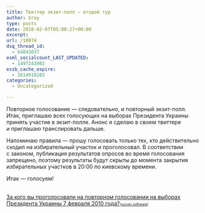 ```yaml
---
title: Твиттер экзит-полл — второй тур
author: Gray
type: posts
date: 2010-02-07T05:00:27+00:00
excerpt:
url: /10074
dsq_thread_id:
  - 64843037
esml_socialcount_LAST_UPDATED:
  - 1497243002
essb_cache_expire:
  - 1614910203
categories:
  - Uncategorized

---
```








Повторное голосование&nbsp;&mdash; следовательно, и&nbsp;повторный <nobr>экзит-полл</nobr>. Итак, приглашаю всех голосующих на&nbsp;выборах Президента Украины принять участие в&nbsp;<nobr>экзит-полле</nobr>. Анонс я&nbsp;сделаю в&nbsp;своем твиттере и&nbsp;приглашаю транслировать дальше.

Напоминаю правила&nbsp;&mdash; прошу голосовать только тех, кто действительно сходил на&nbsp;избирательный участок и&nbsp;проголосовал. В&nbsp;соответствии с&nbsp;законом, публикация результатов опросов во&nbsp;время голосования запрещено, поэтому результаты будут скрыты до&nbsp;момента закрытия избирательных участков в&nbsp;20:00 по&nbsp;киевскому времени.

Итак&nbsp;&mdash; голосуем!

<noscript>
  <br /> <a href="http://answers.polldaddy.com/poll/2660187/">За кого вы проголосовали на повторном голосовании на выборах Президента Украины 7 февраля 2010 года?</a><span style="font-size:9px;">(<a href="http://www.polldaddy.com">survey software</a>)</span><br />
</noscript>
